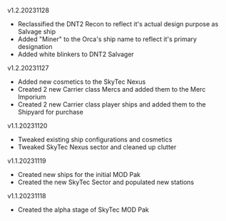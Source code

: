 v1.2.20231128
- Reclassified the DNT2 Recon to reflect it's actual design purpose as Salvage ship
- Added "Miner" to the Orca's ship name to reflect it's primary designation
- Added white blinkers to DNT2 Salvager

v1.2.20231127
- Added new cosmetics to the SkyTec Nexus
- Created 2 new Carrier class Mercs and added them to the Merc Imporium
- Created 2 new Carrier class player ships and added them to the Shipyard for purchase

v1.1.20231120
- Tweaked existing ship configurations and cosmetics
- Tweaked SkyTec Nexus sector and cleaned up clutter

v1.1.20231119
- Created new ships for the initial MOD Pak
- Created the new SkyTec Sector and populated new stations

v1.1.20231118
- Created the alpha stage of SkyTec MOD Pak
